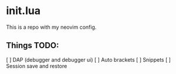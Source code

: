 # init.lua

This is a repo with my neovim config.

## Things TODO:

[ ] DAP (debugger and debugger ui)
[ ] Auto brackets
[ ] Snippets
[ ] Session save and restore
